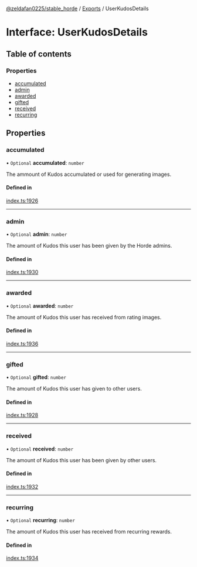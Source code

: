 [@zeldafan0225/stable_horde](../README.md) / [Exports](../modules.md) / UserKudosDetails

# Interface: UserKudosDetails

## Table of contents

### Properties

- [accumulated](UserKudosDetails.md#accumulated)
- [admin](UserKudosDetails.md#admin)
- [awarded](UserKudosDetails.md#awarded)
- [gifted](UserKudosDetails.md#gifted)
- [received](UserKudosDetails.md#received)
- [recurring](UserKudosDetails.md#recurring)

## Properties

### accumulated

• `Optional` **accumulated**: `number`

The ammount of Kudos accumulated or used for generating images.

#### Defined in

[index.ts:1926](https://github.com/ZeldaFan0225/stable_horde/blob/4f15ca1/index.ts#L1926)

___

### admin

• `Optional` **admin**: `number`

The amount of Kudos this user has been given by the Horde admins.

#### Defined in

[index.ts:1930](https://github.com/ZeldaFan0225/stable_horde/blob/4f15ca1/index.ts#L1930)

___

### awarded

• `Optional` **awarded**: `number`

The amount of Kudos this user has received from rating images.

#### Defined in

[index.ts:1936](https://github.com/ZeldaFan0225/stable_horde/blob/4f15ca1/index.ts#L1936)

___

### gifted

• `Optional` **gifted**: `number`

The amount of Kudos this user has given to other users.

#### Defined in

[index.ts:1928](https://github.com/ZeldaFan0225/stable_horde/blob/4f15ca1/index.ts#L1928)

___

### received

• `Optional` **received**: `number`

The amount of Kudos this user has been given by other users.

#### Defined in

[index.ts:1932](https://github.com/ZeldaFan0225/stable_horde/blob/4f15ca1/index.ts#L1932)

___

### recurring

• `Optional` **recurring**: `number`

The amount of Kudos this user has received from recurring rewards.

#### Defined in

[index.ts:1934](https://github.com/ZeldaFan0225/stable_horde/blob/4f15ca1/index.ts#L1934)
